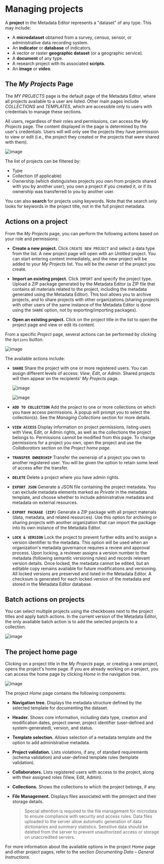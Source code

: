# Managing projects

A **project** in the Metadata Editor represents a "dataset" of any type. This may include:
- A **microdataset** obtained from a survey, census, sensor, or administrative data recording system.
- An **indicator** or **database** of indicators.
- A vector or raster **geographic dataset** (or a geographic service).
- A **document** of any type.
- A research project with its associated **scripts**.
- An **image** or **video**.

## The *My Projects* Page

The *MY PROJECTS* page is the default page of the Metadata Editor, where all projects available to a user are listed. Other main pages include *COLLECTIONS* and *TEMPLATES*, which are accessible only to users with credentials to manage these sections.

All users, regardless of their roles and permissions, can access the *My Projects* page. The content displayed in the page is determined by the user's credentials. Users will will only see the projects they have permission to view or edit (i.e., the project they created or the projects that were shared with them).

![image](img/ME_UG_v1-0-0_managing_projects_projects_list_page.png)

The list of projects can be filtered by:
- Type
- Collection (if applicable)
- Ownership (which distinguishes projects you own from projects shared with you by another user); you own a project if you created it, or if its ownership was transferred to you by another user.

You can also **search** for projects using keywords. Note that the search only looks for keywords in the project title, not in the full project metadata.


## Actions on a project

From the *My Projects* page, you can perform the following actions based on your role and permissions:

- **Create a new project.** Click `CREATE NEW PROJECT` and select a data type from the list. A new project page will open with an *Untitled* project. You can start entering content immediately, and the new project will be added to your *My Projects* list. You will be the *owner* of the project you create.

- **Import an existing project.** Click `IMPORT` and specify the project type. Upload a ZIP package generated by the Metadata Editor (a ZIP file that contains all materials related to the project, including the metadata generated using the Metadata Editor). This tool allows you to archive projects, and to share projects with other organizations (sharing projects with other users of the same instance of the Metadata Editor is done using the `SHARE` option, not by exporting/importing packages).

- **Open an existing project.** Click on the project title in the list to open the project page and view or edit its content.


From a specific *Project* page, several actions can be performed by clicking the `Options` button.

  ![image](img/ME_UG_v1-0-0_managing_projects_actions_on_project.png)

The available actions include:

- **`SHARE`** Share the project with one or more registered users. You can assign different levels of access: *View*, *Edit*, or *Admin*. Shared projects will then appear on the recipients' *My Projects* page.
    
    ![image](img/ME_UG_v1-0-0_managing_projects_share_project.png)

    ![image](img/ME_UG_v1-0-0_managing_projects_actions_on_project_list.png)
  
- **`ADD TO COLLECTION`** Add the project to one or more collections on which you have access permissions. A popup will prompt you to select the collection(s). See the *Managing Collections* section for more details.

- **`VIEW ACCESS`** Display information on project permissions, listing users with View, Edit, or Admin rights, as well as the collections the project belongs to. Permissions cannot be modified from this page. To change permissions for a project you own, open the project and use the *Collaborators* section on the *Project home page*.

- **`TRANSFER OWNERSHIP`** Transfer the ownersip of a project you own to another registered user. You will be given the option to retain some level of access after the transfer.

- **`DELETE`** Delete a project where you have admin rights.

- **`EXPORT JSON`** Generate a JSON file containing the project metadata. You can exclude metadata elements marked as *Private* in the metadata template, and choose whether to include administrative metadata and metadata on external resources.

- **`EXPORT PACKAGE (ZIP)`** Generate a ZIP package with all project materials (data, metadata, and related resources). Use this option for archiving or sharing projects with another organization that can import the package into its own instance of the Metadata Editor.

- **`LOCK & VERSION`** Lock the project to prevent further edits and to assign a version identifier to the metadata. This option will be used when an organization's metadata governance requires a review and approval process. Upon locking, a reviewer assigns a version number to the metadata (following semantic versioning rules) and records relevant version details. Once locked, the metadata cannot be edited, but an editable copy remains available for future modifications and versioning. All locked versions are preserved and listed in the Metadata Editor. A checksum is generated for each locked version of the metadata and stored in the Metadata Editor database.


## Batch actions on projects

You can select multiple projects using the checkboxes next to the project titles and apply batch actions. In the current version of the Metadata Editor, the only available batch action is to add the selected projects to a collection.

![image](img/ME_UG_v1-0-0_managing_projects_batch_action.png)


## The project home page

Clicking on a project title in the *My Projects* page, or creating a new project, opens the project's home page. If you are already working on a project, you can access the home page by clicking *Home* in the navigation tree.

![image](img/ME_UG_v1-0-0_managing_projects_project_home_page.png)

The project *Home* page contains the following components:

- **Navigation tree.** Displays the metadata structure defined by the selected template for documenting the dataset.

- **Header.** Shows core information, including data type, creation and modification dates, project owner, project identifier (user-defined and system-generated), version, and status.

- **Template selection.** Allows selection of a metadata template and the option to add administrative metadata.

- **Project validation.** Lists violations, if any, of standard requirements (schema validation) and user-defined template rules (template validation).

- **Collaborators.** Lists registered users with access to the project, along with their assigned roles (View, Edit, Admin).

- **Collections.** Shows the collections to which the project belongs, if any.

- **File Management.** Displays files associated with the pmroject and their storage details.

  > Special attention is required to the file management for microdata to ensure compliance with security and access rules. Data files uploaded to the server allow automatic generation of data dictionaries and summary statistics. Sensitive data should be deleted from the server to prevent unauthorized access or storage on unaccredited servers.

For more information about the available options in the project *Home* page and other project pages, refer to the section *Documenting Data – General Instructions*.
